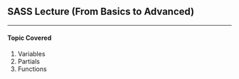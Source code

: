 ## SASS Lecture (From Basics to Advanced)

---

#### Topic Covered

1. Variables
2. Partials
3. Functions
